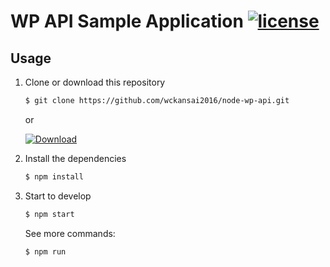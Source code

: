 # WP API Sample Application [![license](https://img.shields.io/github/license/wckansai2016/node-wp-api.svg)](https://github.com/wckansai2016/node-wp-api/blob/master/LICENSE)

## Usage

1. Clone or download this repository

    ```bash
    $ git clone https://github.com/wckansai2016/node-wp-api.git
    ```

    or

    [![Download](https://img.shields.io/badge/Download-v1.0.0-brightgreen.svg)](https://github.com/wckansai2016/node-wp-api/archive/master.zip)

2. Install the dependencies

    ```bash
    $ npm install
    ```

3. Start to develop

    ```bash
    $ npm start
    ```

    See more commands:

    ```bash
    $ npm run
    ```
